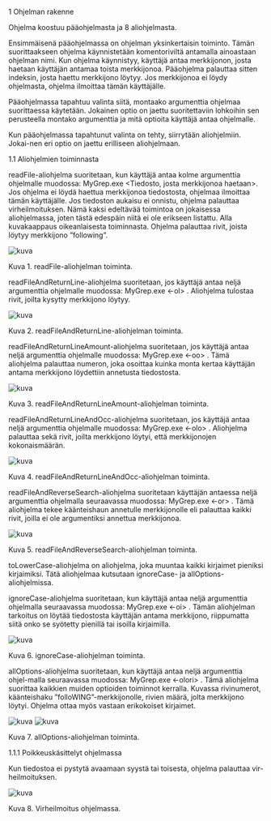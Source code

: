 1	Ohjelman rakenne

Ohjelma koostuu pääohjelmasta ja 8 aliohjelmasta. 

Ensimmäisenä pääohjelmassa on ohjelman yksinkertaisin toiminto. Tämän suorittaakseen ohjelma käynnistetään komentoriviltä antamalla ainoastaan ohjelman nimi. Kun ohjelma käynnistyy, käyttäjä antaa merkkijonon, josta haetaan käyttäjän antamaa toista merkkijonoa. Pääohjelma palauttaa sitten indeksin, josta haettu merkkijono löytyy. Jos merkkijonoa ei löydy ohjelmasta, ohjelma ilmoittaa tämän käyttäjälle. 

Pääohjelmassa tapahtuu valinta siitä, montaako argumenttia ohjelmaa suorittaessa käytetään. Jokainen optio on jaettu suoritettaviin lohkoihin sen perusteella montako argumenttia ja mitä optioita käyttäjä antaa ohjelmalle.

Kun pääohjelmassa tapahtunut valinta on tehty, siirrytään aliohjelmiin. Jokai-nen eri optio on jaettu erilliseen aliohjelmaan.

1.1	Aliohjelmien toiminnasta

readFile-aliohjelma suoritetaan, kun käyttäjä antaa kolme argumenttia ohjelmalle muodossa: MyGrep.exe <Haettava merkkijono> <Tiedosto, josta merkkijonoa haetaan>. Jos ohjelma ei löydä haettua merkkijonoa tiedostosta, ohjelmaa ilmoittaa tämän käyttäjälle. Jos tiedoston aukaisu ei onnistu, ohjelma palauttaa virheilmoituksen. Nämä kaksi edeltävää toimintoa on jokaisessa aliohjelmassa, joten tästä edespäin niitä ei ole erikseen listattu. Alla kuvakaappaus oikeanlaisesta toiminnasta. Ohjelma palauttaa rivit, joista löytyy merkkijono ”following”.

![kuva](https://github.com/user-attachments/assets/2a2e9ac9-f775-4b3b-a9cc-bba669ba927e)

Kuva 1. readFile-aliohjelman toiminta.


readFileAndReturnLine-aliohjelma suoritetaan, jos käyttäjä antaa neljä argumenttia ohjelmalle muodossa: MyGrep.exe <-ol> <Haettava merkkijono> <Tiedosto>.  Aliohjelma tulostaa rivit, joilta kysytty merkkijono löytyy. 

![kuva](https://github.com/user-attachments/assets/f360fc32-3939-4c00-9a86-29db3ff5ea53)

Kuva 2. readFileAndReturnLine-aliohjelman toiminta.


readFileAndReturnLineAmount-aliohjelma suoritetaan, jos käyttäjä antaa neljä argumenttia ohjelmalle muodossa:
MyGrep.exe <-oo> <Haettava merkkijono> <Tiedosto>. Tämä aliohjelma palauttaa numeron, joka osoittaa kuinka monta kertaa käyttäjän antama merkkijono löydettiin annetusta tiedostosta.

![kuva](https://github.com/user-attachments/assets/5361547c-8746-4277-8f20-2a0a33d37f77)

Kuva 3. readFileAndReturnLineAmount-aliohjelman toiminta.

readFileAndReturnLineAndOcc-aliohjelma suoritetaan, jos käyttäjä antaa neljä argumenttia ohjelmalle muodossa: MyGrep.exe <-olo> <Haettava merkki-jono> <Tiedosto>. Aliohjelma palauttaa sekä rivit, joilta merkkijono löytyi, että merkkijonojen kokonaismäärän.

![kuva](https://github.com/user-attachments/assets/41e0b79c-2d39-446a-911c-876a3579e0cc)

Kuva 4. readFileAndReturnLineAndOcc-aliohjelman toiminta.

readFileAndReverseSearch-aliohjelma suoritetaan käyttäjän antaessa neljä argumenttia ohjelmalla seuraavassa muodossa: MyGrep.exe <-or> <Haettava merkkijono> <Tiedosto>. Tämä aliohjelma tekee käänteishaun annetulle merkkijonolle eli palauttaa kaikki rivit, joilla ei ole argumentiksi annettua merkkijonoa. 

![kuva](https://github.com/user-attachments/assets/686d7d7a-fd7a-4c29-b6f5-29253ed18286)

Kuva 5. readFileAndReverseSearch-aliohjelman toiminta.

toLowerCase-aliohjelma on aliohjelma, joka muuntaa kaikki kirjaimet pieniksi kirjaimiksi. Tätä aliohjelmaa kutsutaan ignoreCase- ja allOptions-aliohjelmissa.

ignoreCase-aliohjelma suoritetaan, kun käyttäjä antaa neljä argumenttia ohjelmalla seuraavassa muodossa: MyGrep.exe <-oi> <Haettava merkkijono> <Tiedosto>. Tämän aliohjelman tarkoitus on löytää tiedostosta käyttäjän antama merkkijono, riippumatta siitä onko se syötetty pienillä tai isoilla kirjaimilla. 

![kuva](https://github.com/user-attachments/assets/dadd7937-cd10-468b-8e28-7661783de901)

Kuva 6. ignoreCase-aliohjelman toiminta.

allOptions-aliohjelma suoritetaan, kun käyttäjä antaa neljä argumenttia ohjel-malla seuraavassa muodossa: MyGrep.exe <-olori> <Haettava merkkijono> <Tiedosto>. Tämä aliohjelma suorittaa kaikkien muiden optioiden toiminnot kerralla. Kuvassa rivinumerot, käänteishaku ”folloWING”-merkkijonolle, rivien määrä, jolta merkkijono löytyi. Ohjelma ottaa myös vastaan erikokoiset kirjaimet.

![kuva](https://github.com/user-attachments/assets/9301c03e-6a9a-4031-8903-b0bebfe42492)
![kuva](https://github.com/user-attachments/assets/e0bca343-1914-40ce-8929-91275ba2e597)

Kuva 7. allOptions-aliohjelman toiminta.


1.1.1	Poikkeuskäsittelyt ohjelmassa

Kun tiedostoa ei pystytä avaamaan syystä tai toisesta, ohjelma palauttaa vir-heilmoituksen. 

![kuva](https://github.com/user-attachments/assets/d3c7ee5c-055d-4c39-94a7-a57a5eef5012)

Kuva 8. Virheilmoitus ohjelmassa.













